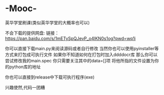 # -Mooc-
英华学堂刷课(类似英华学堂的大概率也可以)

不会下载的提供网盘:
链接：https://pan.baidu.com/s/1mETySpQJevP_o4lKN0s1og?pwd=wq1i 

你可以直接下载main.py来阅读源码或者自行修改
当然你也可以使用pyinstaller等方式来打包成可执行文件
如果你不知道如何在打包时加入ddddocr库
那么你可以尝试修改我的main.spec
你只需要关注其中的data=[]项
将他所指的文件设置为你的python库的地址

你也可以直接到release中下载可执行程序(exe)

兴趣使然,代码一团糟
